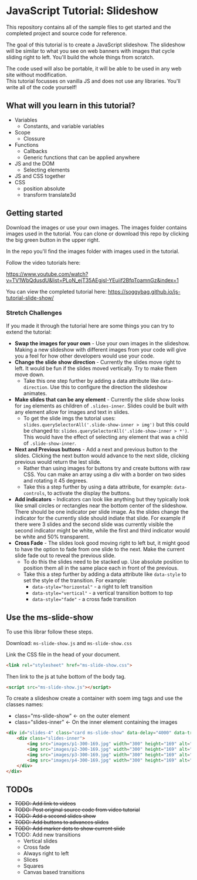 # JavaScript Tutorial: Slideshow

This repository contains all of the sample files to get started and the completed project and source code for reference.

The goal of this tutorial is to create a JavaScript slideshow. The slideshow will be similar to what you see on web banners with images that cycle sliding right to left. You'll build the whole things from scratch. 

The code used will also be portable, it will be able to be used in any web site without modification.   
This tutorial focusses on vanilla JS and does not use any libraries. You'll write all of the code yourself! 

## What will you learn in this tutorial? 

- Variables 
  - Constants, and variable variables
- Scope
  - Clossure
- Functions
  - Callbacks
  - Generic functions that can be applied anywhere 
- JS and the DOM
  - Selecting elements
- JS and CSS together
- CSS
  - position absolute
  - transform translate3d

## Getting started

Download the images or use your own images. The images folder contains images used in the tutorial. You can clone or download this repo by clicking the big green button in the upper right. 

In the repo you'll find the images folder with images used in the tutorial. 

Follow the video tutorials here: 

https://www.youtube.com/watch?v=TV1WbQdusdU&list=PLoN_ejT35AEgjsI-YEuiif2BfpToamnGz&index=1

You can view the completed tutorial here: https://soggybag.github.io/js-tutorial-slide-show/

### Stretch Challenges 

If you made it through the tutorial here are some things you can try to extend the tutorial: 

- **Swap the images for your own** - Use your own images in the slideshow. Making a new slideshow with different images from your code will give you a feel for how other developers would use your code. 
- **Change the slide show direction** - Currently the slides move right to left. It would be fun if the slides moved vertically. Try to make them move down. 
  - Take this one step further by adding a data attribute like `data-direction`. Use this to configure the direction the slideshow animates. 
- **Make slides that can be any element** - Currently the slide show looks for `img` elements as children of `.slides-inner`. Slides could be built with any element allow for images and text in slides. 
  - To get the slide imgs the tutorial uses: `slides.querySelectorAll('.slide-show-inner > img')` but this could be changed to: `slides.querySelectorAll('.slide-show-inner > *')`. This would have the effect of selecting any element that was a child of `.slide-show-inner`.
- **Next and Previous buttons** - Add a next and previous button to the slides. Clicking the next button would advance to the next slide, clicking previous would return the lest slide. 
  - Rather than using images for buttons try and create buttons with raw CSS. You can make an array using a div with a border on two sides and rotating it 45 degrees. 
  - Take this a step further by using a data attribute, for example: `data-controls`, to activate the display the buttons. 
- **Add indicators** - Indicators can look like anything but they typically look like small circles or rectangles near the bottom center of the slideshow. There should be one indicator per slide image. As the slides change the indicator for the currently slide should indiate that slide. For example if there were 3 slides and the second slide was currently visible the second indicator might be white, while the first and third indicator would be white and 50% transparent. 
- **Cross Fade** - The slides look good moving right to left but, it might good to have the option to fade from one slide to the next. Make the current slide fade out to reveal the previous slide. 
  - To do this the slides need to be stacked up. Use absolute position to position them all in the same place each in front of the previous. 
  - Take this a step further by adding a data attribute like `data-style` to set the style of the transition. For example:
    - `data-style="horizontal"` - a right to left transition
    - `data-style="vertical"` - a vertical transition bottom to top
    - `data-style="fade"` - a cross fade transition

## Use the ms-slide-show 

To use this librar follow these steps. 

Download: `ms-slide-show.js` and `ms-slide-show.css`

Link the CSS file in the head of your document. 

```HTML
<link rel="stylesheet" href="ms-slide-show.css">
```

Then link to the js at tuhe bottom of the body tag. 

```html
<script src="ms-slide-show.js"></script>
```

To create a slideshow create a container with soem img tags and use the classes names: 

- class="ms-slide-show" <- on the outer element
- class="slides-inner" <- On the inner element containing the images

```HTML
<div id="slides-4" class="card ms-slide-show" data-delay="4000" data-transition="2000">
    <div class="slides-inner">
        <img src="images/p1-300-169.jpg" width="300" height="169" alt="hellbore">
        <img src="images/p2-300-169.jpg" width="300" height="169" alt="li pollen">
        <img src="images/p3-300-169.jpg" width="300" height="169" alt="pollen">
        <img src="images/p4-300-169.jpg" width="300" height="169" alt="spores">
    </div>
</div>
```




## TODOs

- ~~TODO: Add link to videos~~
- ~~TODO: Post original source code from video tutorial~~
- ~~TODO: Add a second slides show~~ 
- ~~TODO: Add buttons to advances slides~~
- ~~TODO: Add marker dots to show current slide~~
- TODO: Add new transitions
  - Vertical slides
  - Cross fade
  - Always right to left
  - Slices 
  - Squares
  - Canvas based transitions 
